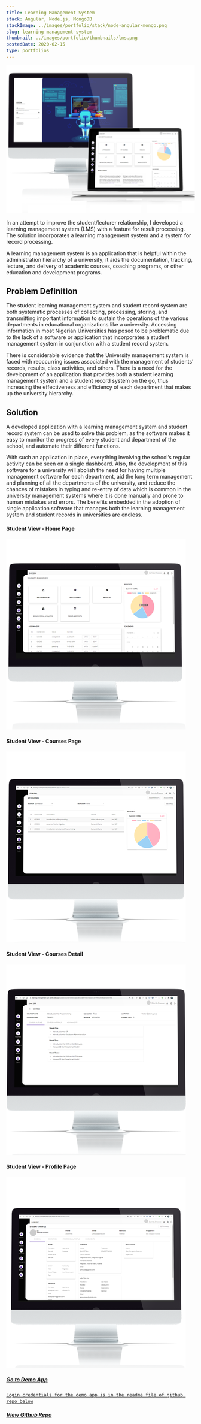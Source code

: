 ```yaml
---
title: Learning Management System
stack: Angular, Node.js, MongoDB
stackImage: ../images/portfolio/stack/node-angular-mongo.png
slug: learning-management-system
thumbnail: ../images/portfolio/thumbnails/lms.png
postedDate: 2020-02-15
type: portfolios
---
```


![Website Screen ](../images/portfolio/thumbnails/lms.png)

In an attempt to improve the student/lecturer relationship, I developed a learning management system (LMS) with a feature for result processing. The solution incorporates a learning management system and a system for record processing.

A learning management system is an application that is helpful within the administration hierarchy of a university; it aids the documentation, tracking, lecture, and delivery of academic courses, coaching programs, or other education and development programs.

## Problem Definition

The student learning management system and student record system are both systematic processes of collecting, processing, storing, and transmitting important information to sustain the operations of the various departments in educational organizations like a university. Accessing information in most Nigerian Universities has posed to be problematic due to the lack of a software or application that incorporates a student management system in conjunction with a student record system.

There is considerable evidence that the University management system is faced with reoccurring issues associated with the management of students’ records, results, class activities, and others. There is a need for the development of an application that provides both a student learning management system and a student record system on the go, thus increasing the effectiveness and efficiency of each department that makes up the university hierarchy.

## Solution

A developed application with a learning management system and student record system can be used to solve this problem, as the software makes it easy to monitor the progress of every student and department of the school, and automate their different functions.

With such an application in place, everything involving the school’s regular activity can be seen on a single dashboard. Also, the development of this software for a university will abolish the need for having multiple management software for each department, aid the long term management and planning of all the departments of the university, and reduce the chances of mistakes in typing and re-entry of data which is common in the university management systems where it is done manually and prone to human mistakes and errors. The benefits embedded in the adoption of single application software that manages both the learning management system and student records in universities are endless.

#### Student View - Home Page

![Student Home Screen ](../images/portfolio/featured/lms/student-dashboard.png)

#### Student View - Courses Page

![Student Home Screen ](../images/portfolio/featured/lms/student-courses.png)

#### Student View - Courses Detail

![Student Course Detail Screen ](../images/portfolio/featured/lms/student-course-detail.png)

#### Student View - Profile Page

![Student Profile Screen ](../images/portfolio/featured/lms/student-profile.png)

<h5>
<a href="https://learning-management-syst-7a244.web.app" target="_blank" title="Learning management system">
Go to Demo App
</h5>

`Login credentials for the demo app is in the readme file of github repo below`

<h5>
<a href="https://github.com/omob/LMS-FRONTEND" target="_blank" title="LMS-FRONTEND">View Github Repo</a>
</h5>
